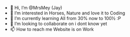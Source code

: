 - 👋 Hi, I’m @MrsMey (Jay)
- 👀 I’m interested in Horses, Nature and love it to Coding
- 🌱 I’m currently learning All from 30% now to 100½ :P
- 💞️ I’m looking to collaborate on i dont know yet
- 📫 How to reach me Website is on Work

<!---
MrsMey/MrsMey is a ✨ special ✨ repository because its `README.md` (this file) appears on your GitHub profile.
You can click the Preview link to take a look at your changes.
--->
